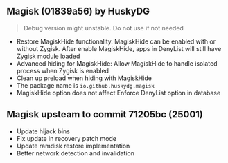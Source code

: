## Magisk (01839a56) by HuskyDG

> Debug version might unstable. Do not use if not needed

- Restore MagiskHide functionality. MagiskHide can be enabled with or without Zygisk. After enable MagiskHide, apps in DenyList will still have Zygisk module loaded
- Advanced hiding for MagiskHide: Allow MagiskHide to handle isolated process when Zygisk is enabled
- Clean up preload when hiding with MagiskHide
- The package name is `io.github.huskydg.magisk`
- MagiskHide option does not affect Enforce DenyList option in database

## Magisk upsteam to commit 71205bc (25001)

- Update hijack bins
- Fix update in recovery patch mode
- Update ramdisk restore implementation
- Better network detection and invalidation
 